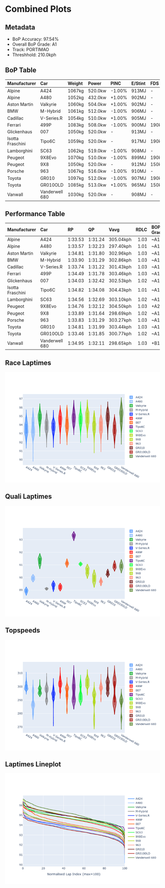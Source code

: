 # Combined Plots

## Metadata

- BoP Accuracy: 97.54%
- Overall BoP Grade: A1
- Track: PORTIMAO
- Threshhold: 210.0kph

## BoP Table
| Manufacturer     | Car            | Weight   | Power   | PINC   | E/Stint   | FDS    |
|:-----------------|:---------------|:---------|:--------|:-------|:----------|:-------|
| Alpine           | A424           | 1067kg   | 520.0kw | -1.00% | 913MJ     | -      |
| Alpine           | A480           | 1052kg   | 432.0kw | +1.00% | 902MJ     | -      |
| Aston Martin     | Valkyrie       | 1060kg   | 504.0kw | +1.00% | 902MJ     | -      |
| BMW              | M-Hybrid       | 1061kg   | 512.0kw | -1.00% | 906MJ     | -      |
| Cadillac         | V-Series.R     | 1054kg   | 510.0kw | +1.00% | 905MJ     | -      |
| Ferrari          | 499P           | 1083kg   | 508.0kw | -1.00% | 900MJ     | 190kph |
| Glickenhaus      | 007            | 1050kg   | 520.0kw | -      | 913MJ     | -      |
| Isotta Fraschini | Tipo6C         | 1059kg   | 520.0kw | -      | 917MJ     | 190kph |
| Lamborghini      | SC63           | 1062kg   | 519.0kw | -1.00% | 908MJ     | -      |
| Peugeot          | 9X8Evo         | 1070kg   | 510.0kw | -1.00% | 899MJ     | 190kph |
| Peugeot          | 9X8            | 1050kg   | 520.0kw | -      | 912MJ     | 150kph |
| Porsche          | 963            | 1067kg   | 516.0kw | -1.00% | 910MJ     | -      |
| Toyota           | GR010          | 1097kg   | 512.0kw | -1.00% | 907MJ     | 190kph |
| Toyota           | GR010OLD       | 1085kg   | 513.0kw | +1.00% | 965MJ     | 150kph |
| Vanwall          | Vanderwell 680 | 1030kg   | 520.0kw | -      | 908MJ     | -      |

## Performance Table
| Manufacturer     | Car            | RP      | QP      | Vavg      |   RDLC | BOP-Grade   | Match   |
|:-----------------|:---------------|:--------|:--------|:----------|-------:|:------------|:--------|
| Alpine           | A424           | 1:33.53 | 1:31.24 | 305.04kph |   1.03 | ~A1         | 99.08%  |
| Alpine           | A480           | 1:33.57 | 1:32.23 | 297.40kph |   1.01 | ~A1         | 99.22%  |
| Aston Martin     | Valkyrie       | 1:34.81 | 1:31.80 | 302.96kph |   1.03 | ~A1         | 97.81%  |
| BMW              | M-Hybrid       | 1:33.90 | 1:31.29 | 302.86kph |   1.03 | ~A1         | 99.84%  |
| Cadillac         | V-Series.R     | 1:33.74 | 1:31.22 | 301.43kph |   1.03 | ~A1         | 99.60%  |
| Ferrari          | 499P           | 1:34.49 | 1:31.78 | 303.46kph |   1.03 | ~A1         | 99.58%  |
| Glickenhaus      | 007            | 1:34.03 | 1:32.42 | 302.53kph |   1.02 | ~A1         | 99.61%  |
| Isotta Fraschini | Tipo6C         | 1:34.82 | 1:34.08 | 304.43kph |   1.01 | ~A1         | 95.52%  |
| Lamborghini      | SC63           | 1:34.56 | 1:32.69 | 303.10kph |   1.02 | ~A1         | 97.71%  |
| Peugeot          | 9X8Evo         | 1:34.76 | 1:32.12 | 304.50kph |   1.03 | +A2         | 93.64%  |
| Peugeot          | 9X8            | 1:33.89 | 1:31.64 | 298.69kph |   1.02 | ~A1         | 99.93%  |
| Porsche          | 963            | 1:33.83 | 1:31.29 | 303.27kph |   1.03 | ~A1         | 99.83%  |
| Toyota           | GR010          | 1:34.81 | 1:31.99 | 303.44kph |   1.03 | ~A1         | 97.11%  |
| Toyota           | GR010OLD       | 1:33.46 | 1:31.85 | 300.77kph |   1.02 | ~A1         | 98.93%  |
| Vanwall          | Vanderwell 680 | 1:34.95 | 1:32.11 | 298.65kph |   1.03 | +B1         | 85.71%  |

## Race Laptimes
![Race Laptimes](images/race_violin.png)

## Quali Laptimes
![Quali Laptimes](images/quali_violin.png)

## Topspeeds
![Topspeeds](images/topspeed_violin.png)

## Laptimes Lineplot
![Laptimes Lineplot](images/laptime_line.png)

